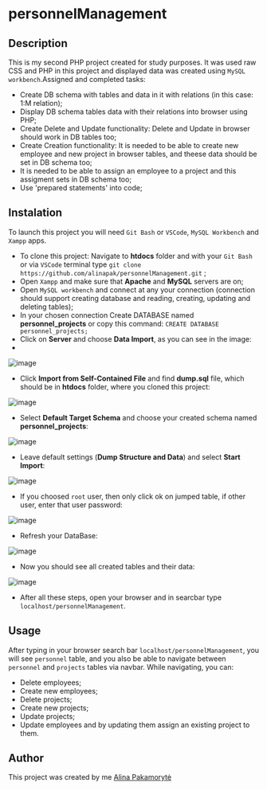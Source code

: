 # personnelManagement

## Description

  This is my second PHP project created for study purposes. It was used raw CSS and PHP in this project and displayed data was created using `MySQL workbench`.Assigned and completed tasks:
  * Create DB schema with tables and data in it with relations (in this case: 1:M relation);
  * Display DB schema tables data with their relations into browser using PHP;
  * Create Delete and Update functionality: Delete and Update in browser should work in DB tables too;
  * Create Creation functionality: It is needed to be able to create new employee and new project in browser tables, and theese data should be set in DB schema too;
  * It is needed to be able to assign an employee to a project and this assigment sets in DB schema too;
  * Use 'prepared statements' into code;

## Instalation
  To launch this project you will need `Git Bash` or `VSCode`, `MySQL Workbench` and `Xampp` apps.
  * To clone this project: Navigate to **htdocs** folder and with your `Git Bash` or via `VSCode` terminal type `git clone https://github.com/alinapak/personnelManagement.git` ;
  * Open `Xampp` and make sure that **Apache** and **MySQL** servers are on;
  * Open `MySQL workbench` and connect at any your connection (connection should support creating database and reading, creating, updating and deleting tables);
  * In your chosen connection Create DATABASE named **personnel_projects** or copy this command: `CREATE DATABASE personnel_projects;`
  * Click on **Server** and choose **Data Import**, as you can see in the image:
  * 
![image](https://user-images.githubusercontent.com/99712422/173834342-d86bafc0-7fe5-4682-87ce-6f32e16c5620.png)

  * Click **Import from Self-Contained File** and find **dump.sql** file, which should be in **htdocs** folder, where you cloned this project:
  
![image](https://user-images.githubusercontent.com/99712422/173834673-6f852e03-91d6-4d0d-9820-565d6826e8ab.png)
  
  * Select **Default Target Schema** and choose your created schema named **personnel_projects**:
  
![image](https://user-images.githubusercontent.com/99712422/173834852-8b9800e2-85ee-40fc-9d21-d8f495eed30c.png)
  
  * Leave default settings (**Dump Structure and Data**) and select **Start Import**:
  
![image](https://user-images.githubusercontent.com/99712422/173834997-02751993-96cc-4381-930d-e83b0b0f4065.png)
  
  * If you choosed `root` user, then only click ok on jumped table, if other user, enter that user password:

![image](https://user-images.githubusercontent.com/99712422/173835427-93cf9060-08fc-48e7-ab53-3ed873950a7d.png)

  * Refresh your DataBase:
  
![image](https://user-images.githubusercontent.com/99712422/173835531-4594c2e1-24ed-488e-a476-7d947cc6e40d.png)
  
  * Now you should see all created tables and their data:

![image](https://user-images.githubusercontent.com/99712422/173836091-2e7c7d62-99a1-45d5-a00a-1dd54e8929de.png)
  
  * After all these steps, open your browser and in searcbar type `localhost/personnelManagement`.

## Usage
  After typing in your browser search bar `localhost/personnelManagement`, you will see `personnel` table, and you also be able to navigate between `personnel` and `projects` tables via navbar. While navigating, you can:
  * Delete employees;
  * Create new employees;
  * Delete projects;
  * Create new projects;
  * Update projects;
  * Update employees and by updating them assign an existing project to them.

## Author
  This project was created by me [Alina Pakamorytė](https://www.linkedin.com/in/alina-pakamoryt%C4%97-73a66377/)
